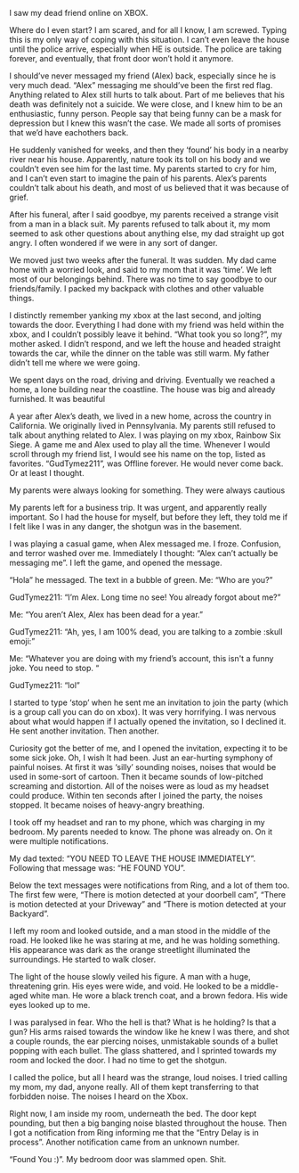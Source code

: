 I saw my dead friend online on XBOX.

Where do I even start? I am scared, and for all I know, I am screwed. Typing this is my only way of coping with this situation. I can’t even leave the house until the police arrive, especially when HE is outside. The police are taking forever, and eventually, that front door won’t hold it anymore. 

I should’ve never messaged my friend (Alex) back, especially since he is very much dead. “Alex” messaging me should’ve been the first red flag. Anything related to Alex still hurts to talk about. Part of me believes that his death was definitely not a suicide. We were close, and I knew him to be an enthusiastic, funny person. People say that being funny can be a mask for depression but I knew this wasn’t the case. We made all sorts of promises that we’d have eachothers back. 

He suddenly vanished for weeks, and then they ‘found’ his body in a nearby river near his house. Apparently, nature took its toll on his body and we couldn’t even see him for the last time. My parents started to cry for him, and I can’t even start to imagine the pain of his parents. Alex’s parents couldn’t talk about his death, and most of us believed that it was  because of grief. 


After his funeral, after I said goodbye, my parents received a strange visit from a man in a black suit. My parents refused to talk about it, my mom seemed to ask other questions about anything else, my dad straight up got angry. I often wondered if we were in any sort of danger. 

We moved just two weeks after the funeral. It was sudden. My dad came home with a worried look, and said to my mom that it was ‘time’. We left most of our belongings behind. There was no time to say goodbye to our friends/family. I packed my backpack with clothes and other valuable things. 

I distinctly remember yanking my xbox at the last second, and jolting towards the door. Everything I had done with my friend was held within the xbox, and I couldn’t possibly leave it behind. “What took you so long?”, my mother asked. I didn’t respond, and we left the house and headed straight towards the car, while the dinner on the table was still warm. My father didn’t tell me where we were going. 

We spent days on the road, driving and driving. Eventually we reached a home, a lone building near the coastline. The house was big and already furnished. It was beautiful

A year after Alex’s death, we lived in a new home, across the country in California. We originally lived in Pennsylvania. My parents still refused to talk about anything related to Alex.  I was playing on my xbox, Rainbow Six Siege. A game me and Alex used to play all the time. Whenever I would scroll through my friend list, I would see his name on the top, listed as favorites. “GudTymez211”, was Offline forever. He would never come back. Or at least I thought.

My parents were always looking for something. They were always cautious

My parents left for a business trip. It was urgent, and apparently really important. So I had the house for myself, but before they left, they told me if I felt like I was in any danger, the shotgun was in the basement.

 I was playing a casual game, when Alex messaged me. I froze. Confusion, and terror washed over me. Immediately I thought: “Alex can’t actually be messaging me”. I left the game, and opened the message.

“Hola” he messaged. The text in a bubble of green. 
 Me: “Who are you?”

GudTymez211: “I’m Alex. Long time no see! You already forgot about me?”

Me: “You aren’t Alex, Alex has been dead for a year.”

GudTymez211: “Ah, yes, I am 100% dead, you are talking to a zombie :skull emoji:”

Me: “Whatever you are doing with my friend’s account, this isn't a funny joke. You need to stop. “

GudTymez211: “lol”

I started to type ‘stop’ when he sent me an invitation to join the party (which is a group call you can do on xbox). It was very horrifying. I was nervous about what would happen if I actually opened the invitation, so I declined it. He sent another invitation. Then another.  

Curiosity got the better of me, and I opened the invitation, expecting it to be some sick joke. Oh, I wish It had been. Just an ear-hurting symphony of painful noises. At first it was ‘silly’ sounding noises, noises that would be used in some-sort of cartoon. Then it became sounds of low-pitched screaming and distortion. All of the noises were as loud as my headset could produce. Within ten seconds after I joined the party, the noises stopped. It became noises of heavy-angry breathing. 

I took off my headset and ran to my phone, which was charging in my bedroom. My parents needed to know. The phone was already on. On it were multiple notifications. 

My dad texted: “YOU NEED TO LEAVE THE HOUSE IMMEDIATELY”.
Following that message was: “HE FOUND YOU”. 

Below the text messages were notifications from Ring, and a lot of them too. The first few were, “There is motion detected at your doorbell cam”, “There is motion detected at your Driveway” and  “There is motion detected at your Backyard”. 

I left my room and looked outside, and a man stood in the middle of the road. He looked like he was staring at me, and he was holding something. His appearance was dark as the orange streetlight illuminated the surroundings. He started to walk closer.

The light of the house slowly veiled his figure. A man with a huge, threatening grin. His eyes were wide, and void. He looked to be a middle-aged white man. He wore a black trench coat, and a brown fedora. His wide eyes looked up to me. 

I was paralysed in fear. Who the hell is that? What is he holding? Is that a gun? His arms raised towards the window like he knew I was there, and shot a couple rounds, the ear piercing noises, unmistakable sounds of a bullet popping with each bullet. The glass shattered, and I sprinted towards my room and locked the door. I had no time to get the shotgun.

I called the police, but all I heard was the strange, loud noises. I tried calling my mom, my dad, anyone really. All of them kept transferring to that forbidden noise. The noises I heard on the Xbox. 

Right now, I am inside my room, underneath the bed. The door kept pounding, but then a big banging noise blasted throughout the house. Then I got a notification from Ring informing me that the “Entry Delay is in process”. Another notification came from an unknown number. 

“Found You :)”. My bedroom door was slammed open. Shit.